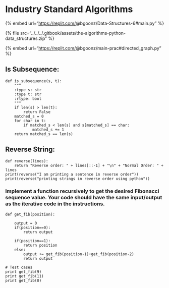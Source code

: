 Industry Standard Algorithms
============================

{% embed url=“https://replit.com/<span class="citation" data-cites="bgoonz/Data-Structures-6">@bgoonz/Data-Structures-6</span>\#main.py” %}

{% file src=“../../../.gitbook/assets/the-algorithms-python-data\_structures.zip” %}

{% embed url=“https://replit.com/<span class="citation" data-cites="bgoonz/main-prac">@bgoonz/main-prac</span>\#directed\_graph.py” %}

Is Subsequence:
---------------

    def is_subsequence(s, t):
        """
        :type s: str
        :type t: str
        :rtype: bool
        """
        if len(s) > len(t):
            return False
        matched_s = 0
        for char in t:
            if matched_s < len(s) and s[matched_s] == char:
                matched_s += 1
        return matched_s == len(s)

Reverse String:
---------------

    def reverse(lines):
        return "Reverse order: " + lines[::-1] + "\n" + "Normal Order: " + lines
    print(reverse("I am printing a sentence in reverse order"))
    print(reverse("printing strings in reverse order using python"))

### Implement a function recursively to get the desired Fibonacci sequence value. Your code should have the same input/output as the iterative code in the instructions.

    def get_fib(position):

        output = 0
        if(position==0):
            return output

        if(position==1):
            return position
        else:
            output += get_fib(position-1)+get_fib(position-2)
            return output

    # Test cases
    print get_fib(9)
    print get_fib(11)
    print get_fib(0)
